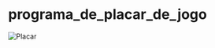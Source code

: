 # programa_de_placar_de_jogo
![Placar](https://github.com/NicolasSilva007/programa_de_placar_de_jogo/assets/141461479/72bbffb6-2fbd-4672-a1f8-4f868251feaf)
